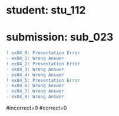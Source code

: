 # student: stu_112
# submission: sub_023

```diff
! ex04_0: Presentation Error
- ex04_1: Wrong Answer
! ex04_2: Presentation Error
- ex04_3: Wrong Answer
- ex04_4: Wrong Answer
! ex04_5: Presentation Error
- ex04_6: Wrong Answer
- ex04_7: Wrong Answer
- ex04_8: Wrong Answer
```
#incorrect=9
#correct=0
